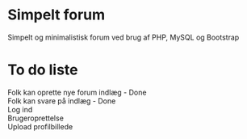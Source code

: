 # Simpelt forum
Simpelt og minimalistisk forum ved brug af PHP, MySQL og Bootstrap

# To do liste
Folk kan oprette nye forum indlæg - Done<br />
Folk kan svare på indlæg - Done<br />
Log ind <br />
Brugeroprettelse <br />
Upload profilbillede <br />
